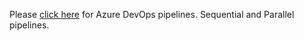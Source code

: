 Please [click here](https://github.com/e2eSolutionArchitect/hashicorp-packer/tree/main/pipeline/azure) for Azure DevOps pipelines.
Sequential and Parallel pipelines. 
